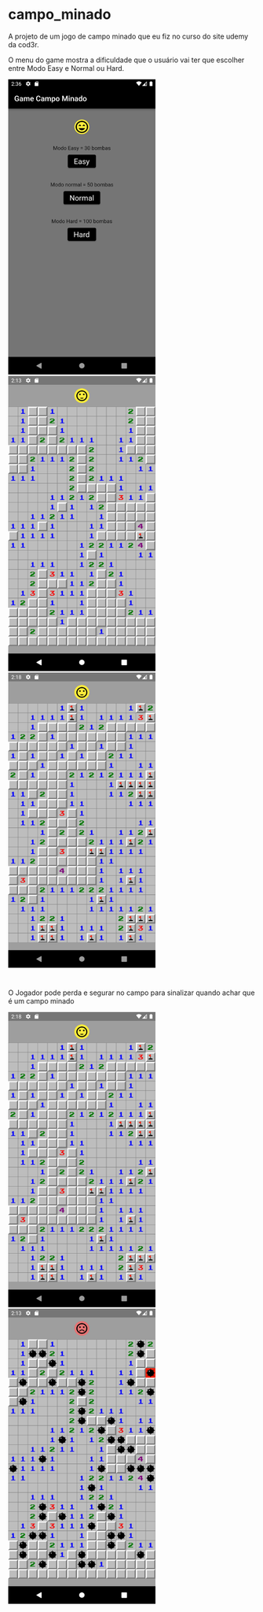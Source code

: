 # campo_minado

A projeto de um jogo de campo minado que eu fiz no curso do site udemy da cod3r.

O menu do game mostra a dificuldade que o usuário vai ter que escolher entre Modo Easy e Normal ou Hard.

<img src="screenshot/Screenshot_0.png" width="300" height="600"> &nbsp;&nbsp;&nbsp;&nbsp; <img src="screenshot/Screenshot_1.png" width="300" height="600"> &nbsp;&nbsp;&nbsp;&nbsp; <img src="screenshot/Screenshot_2.png" width="300" height="600">

# 

O Jogador pode perda e segurar no campo para sinalizar quando achar que é um campo minado

<img src="screenshot/Screenshot_2.png" width="300" height="600"> &nbsp;&nbsp;&nbsp;&nbsp; <img src="screenshot/Screenshot_3.png" width="300" height="600">
